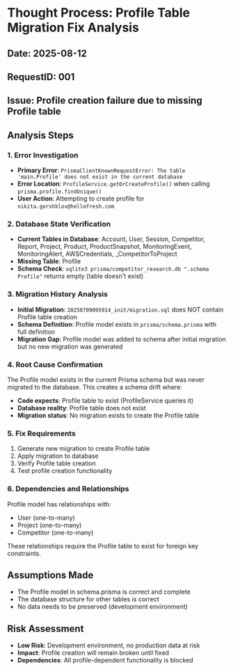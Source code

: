# Thought Process: Profile Table Migration Fix Analysis

## Date: 2025-08-12
## RequestID: 001
## Issue: Profile creation failure due to missing Profile table

## Analysis Steps

### 1. Error Investigation
- **Primary Error**: `PrismaClientKnownRequestError: The table 'main.Profile' does not exist in the current database`
- **Error Location**: `ProfileService.getOrCreateProfile()` when calling `prisma.profile.findUnique()`
- **User Action**: Attempting to create profile for `nikita.gorshklov@hellofresh.com`

### 2. Database State Verification
- **Current Tables in Database**: Account, User, Session, Competitor, Report, Project, Product, ProductSnapshot, MonitoringEvent, MonitoringAlert, AWSCredentials, _CompetitorToProject
- **Missing Table**: Profile
- **Schema Check**: `sqlite3 prisma/competitor_research.db ".schema Profile"` returns empty (table doesn't exist)

### 3. Migration History Analysis
- **Initial Migration**: `20250709095914_init/migration.sql` does NOT contain Profile table creation
- **Schema Definition**: Profile model exists in `prisma/schema.prisma` with full definition
- **Migration Gap**: Profile model was added to schema after initial migration but no new migration was generated

### 4. Root Cause Confirmation
The Profile model exists in the current Prisma schema but was never migrated to the database. This creates a schema drift where:
- **Code expects**: Profile table to exist (ProfileService queries it)
- **Database reality**: Profile table does not exist
- **Migration status**: No migration exists to create the Profile table

### 5. Fix Requirements
1. Generate new migration to create Profile table
2. Apply migration to database  
3. Verify Profile table creation
4. Test profile creation functionality

### 6. Dependencies and Relationships
Profile model has relationships with:
- User (one-to-many)
- Project (one-to-many) 
- Competitor (one-to-many)

These relationships require the Profile table to exist for foreign key constraints.

## Assumptions Made
- The Profile model in schema.prisma is correct and complete
- The database structure for other tables is correct
- No data needs to be preserved (development environment)

## Risk Assessment
- **Low Risk**: Development environment, no production data at risk
- **Impact**: Profile creation will remain broken until fixed
- **Dependencies**: All profile-dependent functionality is blocked

